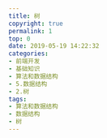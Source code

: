 ```yaml
---
title: 树
copyright: true
permalink: 1
top: 0
date: 2019-05-19 14:22:32
categories:
- 前端开发
- 基础知识
- 算法和数据结构
- 5.数据结构
- 2.树
tags:
- 算法和数据结构
- 数据结构
- 树
---
```

